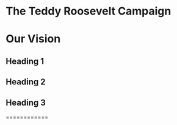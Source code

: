 The Teddy Roosevelt Campaign
============================

# Our Vision

## Heading 1

## Heading 2

## Heading 3
============
